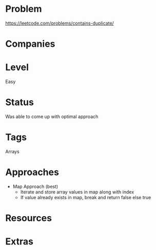 # Problem

https://leetcode.com/problems/contains-duplicate/

# Companies

# Level

Easy

# Status

Was able to come up with optimal approach

# Tags

Arrays

# Approaches

- Map Approach (best)
  - Iterate and store array values in map along with index
  - If value already exists in map, break and return false else true

# Resources

# Extras
